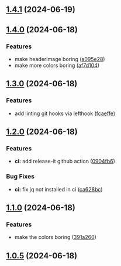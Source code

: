 

## [1.4.1](https://github.com/adamhari/release-it/compare/1.3.0...1.4.1) (2024-06-19)

## [1.4.0](https://github.com/adamhari/release-it/compare/1.3.0...1.4.0) (2024-06-18)


### Features

* make headerImage boring ([a095e28](https://github.com/adamhari/release-it/commit/a095e28516e072125cfc41ac43a8c95dbe4b4eee))
* make more colors boring ([af7d104](https://github.com/adamhari/release-it/commit/af7d1044886ca4bfab07b3c64bdc48e802c3e2e4))

## [1.3.0](https://github.com/adamhari/release-it/compare/1.2.0...1.3.0) (2024-06-18)


### Features

* add linting git hooks via lefthook ([fcaeffe](https://github.com/adamhari/release-it/commit/fcaeffea34366b83622862bd48e6e617b282045b))

## [1.2.0](https://github.com/adamhari/release-it/compare/1.1.0...1.2.0) (2024-06-18)


### Features

* **ci:** add release-it github action ([0904fb6](https://github.com/adamhari/release-it/commit/0904fb60dbc4f40ad77a7cb9c6ba769f422e1d2f))


### Bug Fixes

* **ci:** fix jq not installed in ci ([ca628bc](https://github.com/adamhari/release-it/commit/ca628bcd7deee672213ababaf61ff5e8e8ef16a3))

## [1.1.0](https://github.com/adamhari/release-it/compare/1.0.5...1.1.0) (2024-06-18)


### Features

* make the colors boring ([391a260](https://github.com/adamhari/release-it/commit/391a260107efc5de26e0d680804805d2706b9266))

## [1.0.5](https://github.com/adamhari/release-it/compare/1.0.4...1.0.5) (2024-06-18)
